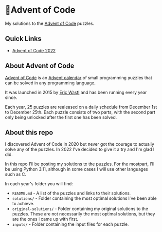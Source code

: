 # 🎄Advent of Code

My solutions to the [Advent of Code](https://adventofcode.com/) puzzles.

## Quick Links

- [Advent of Code 2022](2022/README.md)

## About Advent of Code

[Advent of Code](https://adventofcode.com/) is an [Advent calendar](https://en.wikipedia.org/wiki/Advent_calendar) of small programming puzzles that can be solved in any programming language.

It was launched in 2015 by [Eric Wastl](https://twitter.com/ericwastl) and has been running every year since.

Each year, 25 puzzles are realeased on a daily schedule from December 1st to December 25th. Each puzzle consists of two parts, with the second part only being unlocked after the first one has been solved.

## About this repo

I discovered Advent of Code in 2020 but never got the courage to actually solve any of the puzzles. In 2022 I've decided to give it a try and I'm glad I did.

In this repo I'll be posting my solutions to the puzzles. For the mostpart, I'll be using Python 3.11, although in some cases I will use other languages such as C.

In each year's folder you will find:

- `README.md` - A list of the puzzles and links to their solutions.
- `solutions/` - Folder containing the most optimal solutions I've been able to achieve.
- `original-solutions/` - Folder containing my original solutions to the puzzles. These are not necessarily the most optimal solutions, but they are the ones I came up with first.
- `inputs/` - Folder containing the input files for each puzzle.
